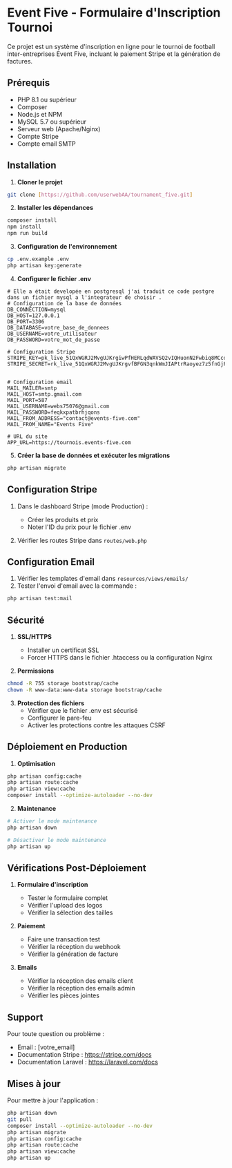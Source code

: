 
# Event Five - Formulaire d'Inscription Tournoi

Ce projet est un système d'inscription en ligne pour le tournoi de football inter-entreprises Event Five, incluant le paiement Stripe et la génération de factures.

## Prérequis

- PHP 8.1 ou supérieur
- Composer
- Node.js et NPM
- MySQL 5.7 ou supérieur
- Serveur web (Apache/Nginx)
- Compte Stripe
- Compte email SMTP

## Installation

1. **Cloner le projet**
```bash
git clone [https://github.com/userwebAA/tournament_five.git]

```

2. **Installer les dépendances**
```bash
composer install
npm install
npm run build
```

3. **Configuration de l'environnement**
```bash
cp .env.example .env
php artisan key:generate
```

4. **Configurer le fichier .env**
```env
# Elle a était developée en postgresql j'ai traduit ce code postgre dans un fichier mysql a l'integrateur de choisir . 
# Configuration de la base de données
DB_CONNECTION=mysql
DB_HOST=127.0.0.1
DB_PORT=3306
DB_DATABASE=votre_base_de_donnees
DB_USERNAME=votre_utilisateur
DB_PASSWORD=votre_mot_de_passe

# Configuration Stripe
STRIPE_KEY=pk_live_51QxWGRJ2MvgUJKrgiwPfHERLqdWAVSQ2vIQHuonN2Fwbiq8MCcomxrdkze1O1cI2i6435CAsUHURK1KjzleMiYoJ00TuyS50ER
STRIPE_SECRET=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


# Configuration email
MAIL_MAILER=smtp
MAIL_HOST=smtp.gmail.com
MAIL_PORT=587
MAIL_USERNAME=webs75076@gmail.com
MAIL_PASSWORD=feqkxpatbrhjqons
MAIL_FROM_ADDRESS="contact@events-five.com"
MAIL_FROM_NAME="Events Five"

# URL du site
APP_URL=https://tournois.events-five.com
```

5. **Créer la base de données et exécuter les migrations**
```bash
php artisan migrate
```

## Configuration Stripe

1. Dans le dashboard Stripe (mode Production) :
   - Créer les produits et prix
   - Noter l'ID du prix pour le fichier .env
   

2. Vérifier les routes Stripe dans `routes/web.php`

## Configuration Email

1. Vérifier les templates d'email dans `resources/views/emails/`
2. Tester l'envoi d'email avec la commande :
```bash
php artisan test:mail
```

## Sécurité

1. **SSL/HTTPS**
   - Installer un certificat SSL
   - Forcer HTTPS dans le fichier .htaccess ou la configuration Nginx

2. **Permissions**
```bash
chmod -R 755 storage bootstrap/cache
chown -R www-data:www-data storage bootstrap/cache
```

3. **Protection des fichiers**
   - Vérifier que le fichier .env est sécurisé
   - Configurer le pare-feu
   - Activer les protections contre les attaques CSRF

## Déploiement en Production

1. **Optimisation**
```bash
php artisan config:cache
php artisan route:cache
php artisan view:cache
composer install --optimize-autoloader --no-dev
```

2. **Maintenance**
```bash
# Activer le mode maintenance
php artisan down

# Désactiver le mode maintenance
php artisan up
```

## Vérifications Post-Déploiement

1. **Formulaire d'inscription**
   - Tester le formulaire complet
   - Vérifier l'upload des logos
   - Vérifier la sélection des tailles

2. **Paiement**
   - Faire une transaction test
   - Vérifier la réception du webhook
   - Vérifier la génération de facture

3. **Emails**
   - Vérifier la réception des emails client
   - Vérifier la réception des emails admin
   - Vérifier les pièces jointes

## Support

Pour toute question ou problème :
- Email : [votre_email]
- Documentation Stripe : https://stripe.com/docs
- Documentation Laravel : https://laravel.com/docs

## Mises à jour

Pour mettre à jour l'application :
```bash
php artisan down
git pull
composer install --optimize-autoloader --no-dev
php artisan migrate
php artisan config:cache
php artisan route:cache
php artisan view:cache
php artisan up
